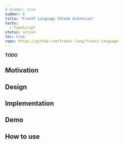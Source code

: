 ```yaml
---
# hidden: true
number: 6
title: "FreeST Language VSCode Extension"
techs:
  - TypeScript
status: active
toc: true
repo: https://github.com/freest-lang/freest-language
---
```


<!-- ## Abstract -->
**TODO**

## Motivation

## Design

## Implementation

## Demo

## How to use
